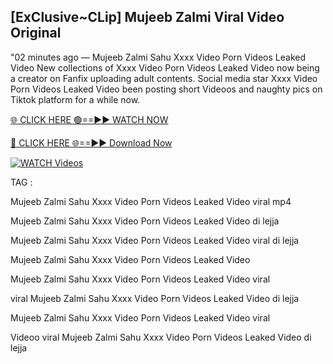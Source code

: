 ## [ExClusive~CLip] Mujeeb Zalmi Viral Video Original


"02 minutes ago —  Mujeeb Zalmi Sahu Xxxx Video Porn Videos Leaked Video New collections of   Xxxx Video Porn Videos Leaked Video now being a creator on Fanfix uploading adult contents. Social media star   Xxxx Video Porn Videos Leaked Video been posting short Videoos and naughty pics on Tiktok platform for a while now.


[🌐 CLICK HERE 🟢==►► WATCH NOW](https://wtach.club/leakvideo/)

[🔴 CLICK HERE 🌐==►► Download Now](https://wtach.club/leakvideo/)

[![WATCH Videos](https://i.imgur.com/dJHk4Zq.gif)](https://wtach.club/leakvideo/)


TAG :

Mujeeb Zalmi Sahu Xxxx Video Porn Videos Leaked Video viral mp4

Mujeeb Zalmi Sahu Xxxx Video Porn Videos Leaked Video di lejja

Mujeeb Zalmi Sahu Xxxx Video Porn Videos Leaked Video viral di lejja

Mujeeb Zalmi Sahu Xxxx Video Porn Videos Leaked Video

Mujeeb Zalmi Sahu Xxxx Video Porn Videos Leaked Video viral

viral Mujeeb Zalmi Sahu Xxxx Video Porn Videos Leaked Video di lejja

Mujeeb Zalmi Sahu Xxxx Video Porn Videos Leaked Video viral

Videoo viral Mujeeb Zalmi Sahu Xxxx Video Porn Videos Leaked Video di lejja
